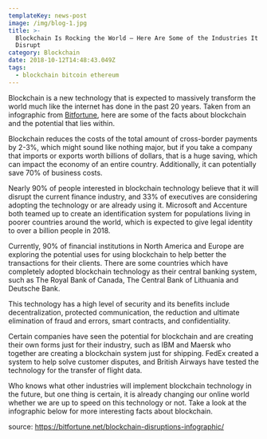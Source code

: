 ```yaml
---
templateKey: news-post
image: /img/blog-1.jpg
title: >-
  Blockchain Is Rocking the World – Here Are Some of the Industries It Will
  Disrupt
category: Blockchain
date: 2018-10-12T14:48:43.049Z
tags:
  - blockchain bitcoin ethereum
---
```

Blockchain is a new technology that is expected to massively transform the world much like the internet has done in the past 20 years. Taken from an infographic from [Bitfortune](https://bitfortune.net/), here are some of the facts about blockchain and the potential that lies within.

Blockchain reduces the costs of the total amount of cross-border payments by 2-3%, which might sound like nothing major, but if you take a company that imports or exports worth billions of dollars, that is a huge saving, which can impact the economy of an entire country. Additionally, it can potentially save 70% of business costs.

Nearly 90% of people interested in blockchain technology believe that it will disrupt the current finance industry, and 33% of executives are considering adopting the technology or are already using it. Microsoft and Accenture both teamed up to create an identification system for populations living in poorer countries around the world, which is expected to give legal identity to over a billion people in 2018.

Currently, 90% of financial institutions in North America and Europe are exploring the potential uses for using blockchain to help better the transactions for their clients. There are some countries which have completely adopted blockchain technology as their central banking system, such as The Royal Bank of Canada, The Central Bank of Lithuania and Deutsche Bank.

This technology has a high level of security and its benefits include decentralization, protected communication, the reduction and ultimate elimination of fraud and errors, smart contracts, and confidentiality.

Certain companies have seen the potential for blockchain and are creating their own forms just for their industry, such as IBM and Maersk who together are creating a blockchain system just for shipping. FedEx created a system to help solve customer disputes, and British Airways have tested the technology for the transfer of flight data.

Who knows what other industries will implement blockchain technology in the future, but one thing is certain, it is already changing our online world whether we are up to speed on this technology or not. Take a look at the infographic below for more interesting facts about blockchain.

source: [https://bitfortune.net/blockchain-disruptions-infographic/ ](https://bitfortune.net/blockchain-disruptions-infographic/)
